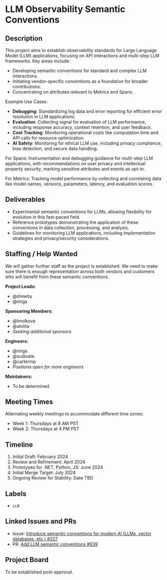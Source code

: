 # LLM Observability Semantic Conventions

## Description

This project aims to establish observability standards for Large Language Model (LLM) applications, focusing on API interactions and multi-step LLM frameworks. Key areas include:

- Developing semantic conventions for standard and complex LLM interactions.
- Initiating vendor-specific conventions as a foundation for broader contributions.
- Concentrating on attributes relevant to Metrics and Spans.

Example Use Cases:

- **Debugging**: Standardizing log data and error reporting for efficient error resolution in LLM applications.
- **Evaluation**: Collecting signal for evaluation of LLM performance, including response accuracy, context retention, and user feedback.
- **Cost Tracking**: Monitoring operational costs like computation time and API calls for resource optimization.
- **AI Safety**: Monitoring for ethical LLM use, including privacy compliance, bias detection, and secure data handling.

For Spans: Instrumentation and debugging guidance for multi-step LLM applications, with recommendations on user privacy and intellectual property security, marking sensitive attributes and events as opt-in.

For Metrics: Tracking model performance by collecting and correlating data like model names, versions, parameters, latency, and evaluation scores.

## Deliverables

- Experimental semantic conventions for LLMs, allowing flexibility for evolution in this fast-paced field.
- Reference prototypes demonstrating the application of these conventions in data collection, processing, and analysis.
- Guidelines for monitoring LLM applications, including implementation strategies and privacy/security considerations.

## Staffing / Help Wanted

We will gather further staff as the project is established. We need to 
make sure there is enough representation across both vendors and customers
who will benefit from these semantic conventions.

**Project Leads:**

- @drewby
- @nirga

**Sponsoring Members:**

- @lmolkova
- @alolita
- *Seeking additional sponsors*

**Engineers:**

- @nirga
- @sudivate
- @cartermp
- *Positions open for more engineers*

**Maintainers:**

- To be determined

## Meeting Times

Alternating weekly meetings to accommodate different time zones:

- Week 1: Thursdays at 8 AM PST
- Week 2: Thursdays at 4 PM PST

## Timeline

1. Initial Draft: February 2024
1. Review and Refinement: April 2024
1. Prototypes for .NET, Python, JS: June 2024 
1. Initial Merge Target: July 2024
1. Ongoing Review for Stability: Date TBD

## Labels

- `LLM`

## Linked Issues and PRs

- Issue: [Introduce semantic conventions for modern AI (LLMs, vector databases, etc.) #327](https://github.com/open-telemetry/semantic-conventions/issues/327)
- PR: [Add LLM semantic conventions #639](https://github.com/open-telemetry/semantic-conventions/pull/639)

## Project Board

To be established post-approval.